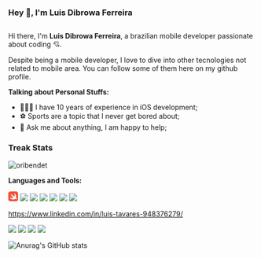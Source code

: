 ### Hey 👋, I'm Luis Dibrowa Ferreira

##

Hi there, I'm **Luis Dibrowa Ferreira**, a brazilian mobile developer passionate about coding 💘.

Despite being a mobile developer, I love to dive into other tecnologies not related to mobile area. You can follow some of them here on my github profile. 


**Talking about Personal Stuffs:**

- 👨🏽‍💻 I have 10 years of experience in iOS development; 
- ⚽️ Sports are a topic that I never get bored about;
- 💬 Ask me about anything, I am happy to help;

### Treak Stats
 
<img src="https://github-readme-streak-stats.herokuapp.com/?user=luistferreira&theme=algolia" alt="oribendet"  />

</div>

**Languages and Tools:**  

<code><img height="20" src="https://raw.githubusercontent.com/github/explore/80688e429a7d4ef2fca1e82350fe8e3517d3494d/topics/swift/swift.png"></code>
<code><img height="20" src="https://cdn.jsdelivr.net/gh/devicons/devicon/icons/objectivec/objectivec-plain.svg"></code>
<code><img height="20" src="https://cdn.jsdelivr.net/gh/devicons/devicon/icons/mysql/mysql-original.svg"></code>
<code><img height="20" src="https://cdn.jsdelivr.net/gh/devicons/devicon/icons/postgresql/postgresql-original.svg"></code>
<code><img height="20" src="https://cdn.jsdelivr.net/gh/devicons/devicon/icons/spring/spring-original.svg"></code>
<code><img height="20" src="https://github.com/luistferreira/luistferreira/assets/43574128/aaa1e391-eb87-4312-9bd6-daeb9608b4ba"></code>
<code><img height="20" src="https://cdn.jsdelivr.net/gh/devicons/devicon/icons/kotlin/kotlin-original.svg"></code>

https://www.linkedin.com/in/luis-tavares-948376279/

<div> 
  <a href="https://instagram.com/luis_henrique_ferreira13?igshid=NGVhN2U2NjQ0Yg==" target="_blank"><img src="https://img.shields.io/badge/-Instagram-%23E4405F?style=for-the-badge&logo=instagram&logoColor=white" target="_blank"></a>
  <a href="https://wa.me/5511947006990?text=github" target="_blank"><img src="https://img.shields.io/badge/WhatsApp-25D366?style=for-the-badge&logo=whatsapp&logoColor=white" target="_blank"></a> 
  <a href = "mailto:luisdibrowa@icloud.com"><img src="https://img.shields.io/badge/-Gmail-%23333?style=for-the-badge&logo=gmail&logoColor=white" target="_blank"></a>
  <a href="https://www.linkedin.com/in/luis-tavares-948376279" target="_blank"><img src="https://img.shields.io/badge/-LinkedIn-%230077B5?style=for-the-badge&logo=linkedin&logoColor=white" target="_blank"></a> 

</div>

![Anurag's GitHub stats](https://github-readme-stats.vercel.app/api?username=luistferreira&include_all_commits=true&count_private=true&show_icons=true&theme=dracula)
